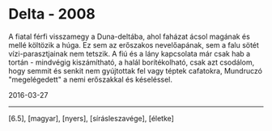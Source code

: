 # Delta - 2008

A fiatal férfi visszamegy a Duna-deltába, ahol faházat ácsol magának és mellé költözik a húga. Ez sem az erőszakos nevelőapának, sem a falu sötét vízi-parasztjainak nem tetszik. A fiú és a lány kapcsolata már csak hab a tortán - mindvégig kiszámítható, a halál borítékolható, csak azt csodálom, hogy semmit és senkit nem gyújtottak fel vagy téptek cafatokra, Mundruczó "megelégedett" a nemi erőszakkal és késeléssel.

2016-03-27 

----

[6.5], [magyar], [nyers], [sírásleszavége], [életke]